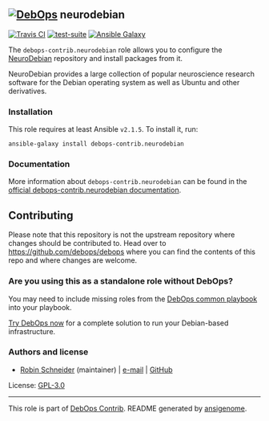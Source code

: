 ## [![DebOps](https://debops.org/images/debops-small.png)](https://debops.org) neurodebian

<!-- This file was generated by Ansigenome. Do not edit this file directly but
     instead have a look at the files in the ./meta/ directory. -->

[![Travis CI](https://img.shields.io/travis/debops-contrib/ansible-neurodebian.svg?style=flat)](https://travis-ci.org/debops-contrib/ansible-neurodebian)
[![test-suite](https://img.shields.io/badge/test--suite-ansible--neurodebian-blue.svg?style=flat)](https://github.com/debops/test-suite/tree/master/ansible-neurodebian/)
[![Ansible Galaxy](https://img.shields.io/badge/galaxy-debops--contrib.neurodebian-660198.svg?style=flat)](https://galaxy.ansible.com/ypid/neurodebian)


The `debops-contrib.neurodebian` role allows you to configure the
[NeuroDebian] repository and install packages from it.

NeuroDebian provides a large collection of popular neuroscience research
software for the Debian operating system as well as Ubuntu and other
derivatives.

[NeuroDebian]: http://neuro.debian.net/

### Installation

This role requires at least Ansible `v2.1.5`. To install it, run:

```Shell
ansible-galaxy install debops-contrib.neurodebian
```

### Documentation

<!-- FIXME: Change to the canonical URL when it has been setup. https://github.com/debops/docs/issues/111 -->
More information about `debops-contrib.neurodebian` can be found in the
[official debops-contrib.neurodebian documentation](https://debops-contrib.readthedocs.io/en/latest/ansible/roles/ansible-neurodebian/docs/).

## Contributing

Please note that this repository is not the upstream repository where changes should be contributed to.
Head over to https://github.com/debops/debops where you can find the contents of this repo and where changes are welcome.



### Are you using this as a standalone role without DebOps?

You may need to include missing roles from the [DebOps common
playbook](https://github.com/debops/debops-playbooks/blob/master/playbooks/common.yml)
into your playbook.

[Try DebOps now](https://debops.org/) for a complete solution to run your Debian-based infrastructure.





### Authors and license

- [Robin Schneider](https://docs.debops.org/en/latest/debops-keyring/docs/entities.html#debops-keyring-entity-ypid) (maintainer) | [e-mail](mailto:ypid@riseup.net) | [GitHub](https://github.com/ypid)

License: [GPL-3.0](https://tldrlegal.com/license/gnu-general-public-license-v3-%28gpl-3%29)

***

This role is part of [DebOps Contrib](https://github.com/debops-contrib/debops-contrib). README generated by [ansigenome](https://github.com/nickjj/ansigenome/).
<!-- Ansigenome sources: https://github.com/ypid/ypid-ansible-common/tree/master/template_READMEs/debops-contrib -->
